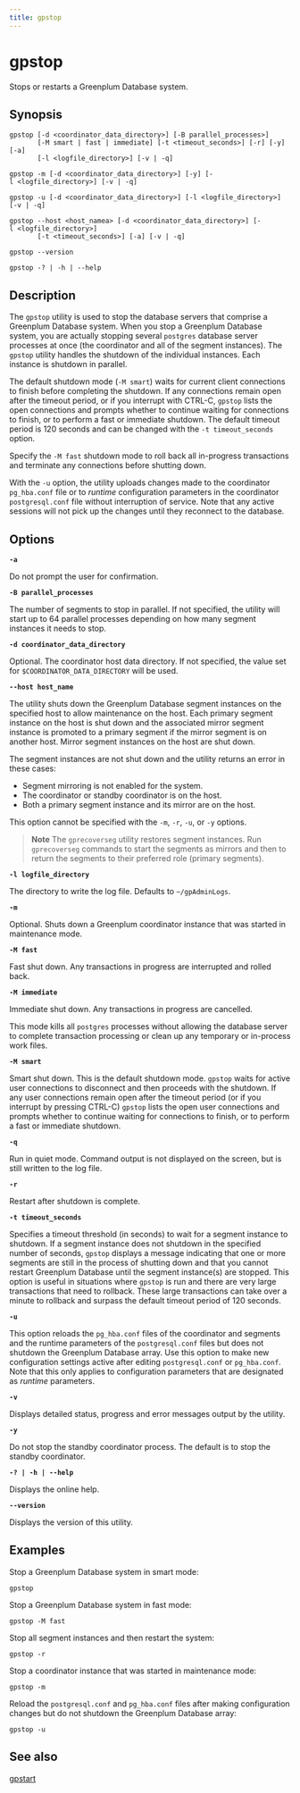 ```yaml
---
title: gpstop
---
```


# gpstop

Stops or restarts a Greenplum Database system.

## Synopsis

```shell
gpstop [-d <coordinator_data_directory>] [-B parallel_processes>] 
       [-M smart | fast | immediate] [-t <timeout_seconds>] [-r] [-y] [-a] 
       [-l <logfile_directory>] [-v | -q]

gpstop -m [-d <coordinator_data_directory>] [-y] [-l <logfile_directory>] [-v | -q]

gpstop -u [-d <coordinator_data_directory>] [-l <logfile_directory>] [-v | -q]
 
gpstop --host <host_namea> [-d <coordinator_data_directory>] [-l <logfile_directory>]
       [-t <timeout_seconds>] [-a] [-v | -q]

gpstop --version 

gpstop -? | -h | --help
```

## Description

The `gpstop` utility is used to stop the database servers that comprise a Greenplum Database system. When you stop a Greenplum Database system, you are actually stopping several `postgres` database server processes at once (the coordinator and all of the segment instances). The `gpstop` utility handles the shutdown of the individual instances. Each instance is shutdown in parallel.

The default shutdown mode (`-M smart`) waits for current client connections to finish before completing the shutdown. If any connections remain open after the timeout period, or if you interrupt with CTRL-C, `gpstop` lists the open connections and prompts whether to continue waiting for connections to finish, or to perform a fast or immediate shutdown. The default timeout period is 120 seconds and can be changed with the `-t timeout_seconds` option.

Specify the `-M fast` shutdown mode to roll back all in-progress transactions and terminate any connections before shutting down.

With the `-u` option, the utility uploads changes made to the coordinator `pg_hba.conf` file or to *runtime* configuration parameters in the coordinator `postgresql.conf` file without interruption of service. Note that any active sessions will not pick up the changes until they reconnect to the database.

## Options

**`-a`**

Do not prompt the user for confirmation.

**`-B parallel_processes`**

The number of segments to stop in parallel. If not specified, the utility will start up to 64 parallel processes depending on how many segment instances it needs to stop.

**`-d coordinator_data_directory`**

Optional. The coordinator host data directory. If not specified, the value set for `$COORDINATOR_DATA_DIRECTORY` will be used.

**`--host host_name`**

The utility shuts down the Greenplum Database segment instances on the specified host to allow maintenance on the host. Each primary segment instance on the host is shut down and the associated mirror segment instance is promoted to a primary segment if the mirror segment is on another host. Mirror segment instances on the host are shut down.

The segment instances are not shut down and the utility returns an error in these cases:

- Segment mirroring is not enabled for the system.
- The coordinator or standby coordinator is on the host.
- Both a primary segment instance and its mirror are on the host.

This option cannot be specified with the `-m`, `-r`, `-u`, or `-y` options.

> **Note** The `gprecoverseg` utility restores segment instances. Run `gprecoverseg` commands to start the segments as mirrors and then to return the segments to their preferred role (primary segments).

**`-l logfile_directory`**

The directory to write the log file. Defaults to `~/gpAdminLogs`.

**`-m`**

Optional. Shuts down a Greenplum coordinator instance that was started in maintenance mode.

**`-M fast`**

Fast shut down. Any transactions in progress are interrupted and rolled back.

**`-M immediate`**

Immediate shut down. Any transactions in progress are cancelled.

This mode kills all `postgres` processes without allowing the database server to complete transaction processing or clean up any temporary or in-process work files.

**`-M smart`**

Smart shut down. This is the default shutdown mode. `gpstop` waits for active user connections to disconnect and then proceeds with the shutdown. If any user connections remain open after the timeout period (or if you interrupt by pressing CTRL-C) `gpstop` lists the open user connections and prompts whether to continue waiting for connections to finish, or to perform a fast or immediate shutdown.

**`-q`**

Run in quiet mode. Command output is not displayed on the screen, but is still written to the log file.

**`-r`**

Restart after shutdown is complete.

**`-t timeout_seconds`**

Specifies a timeout threshold (in seconds) to wait for a segment instance to shutdown. If a segment instance does not shutdown in the specified number of seconds, `gpstop` displays a message indicating that one or more segments are still in the process of shutting down and that you cannot restart Greenplum Database until the segment instance(s) are stopped. This option is useful in situations where `gpstop` is run and there are very large transactions that need to rollback. These large transactions can take over a minute to rollback and surpass the default timeout period of 120 seconds.

**`-u`**

This option reloads the `pg_hba.conf` files of the coordinator and segments and the runtime parameters of the `postgresql.conf` files but does not shutdown the Greenplum Database array. Use this option to make new configuration settings active after editing `postgresql.conf` or `pg_hba.conf`. Note that this only applies to configuration parameters that are designated as *runtime* parameters.

**`-v`**

Displays detailed status, progress and error messages output by the utility.

**`-y`**

Do not stop the standby coordinator process. The default is to stop the standby coordinator.

**`-? | -h | --help`**

Displays the online help.

**`--version`**

Displays the version of this utility.

## Examples

Stop a Greenplum Database system in smart mode:

```shell
gpstop
```

Stop a Greenplum Database system in fast mode:

```shell
gpstop -M fast
```

Stop all segment instances and then restart the system:

```shell
gpstop -r
```

Stop a coordinator instance that was started in maintenance mode:

```shell
gpstop -m
```

Reload the `postgresql.conf` and `pg_hba.conf` files after making configuration changes but do not shutdown the Greenplum Database array:

```shell
gpstop -u
```

## See also

[gpstart](/docs/db-utilities/db-util-gpstart.md)
